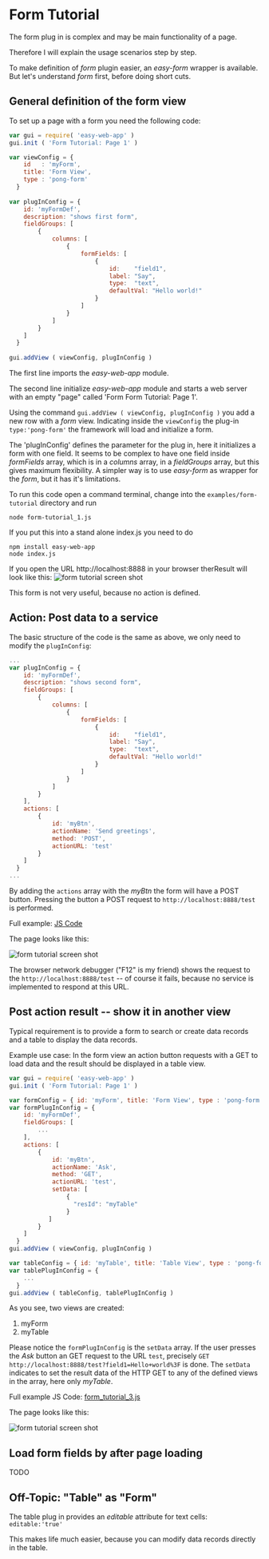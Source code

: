 # Form Tutorial
The form plug in is complex and may be main functionality of a page. 

Therefore I will explain the usage scenarios step by step.

To make definition of _form_ plugin easier, an _easy-form_ wrapper is available. 
But let's understand _form_ first, before doing short cuts.

## General definition of the form view 
To set up a page with a form you need the following code:

```javascript
var gui = require( 'easy-web-app' )   
gui.init ( 'Form Tutorial: Page 1' )

var viewConfig = {
    id   : 'myForm',
    title: 'Form View',
    type : 'pong-form'    
  }
  
var plugInConfig = {
    id: 'myFormDef',
    description: "shows first form",
    fieldGroups: [
        {
            columns: [
                {
                    formFields: [
                        {
                            id:    "field1",
                            label: "Say",
                            type:  "text",
                            defaultVal: "Hello world!"
                        }
                    ]
                }
            ]
        }
    ]
  }
  
gui.addView ( viewConfig, plugInConfig ) 
```
The first line imports the _easy-web-app_ module.

The second line initialize _easy-web-app_ module and 
starts a web server with an empty "page" called 'Form Form Tutorial: Page 1'.

Using the command `gui.addView ( viewConfig, plugInConfig )`  you add a new row
with a _form_ view. Indicating inside the `viewConfig` the plug-in 
`type:'pong-form'` the framework will load and initialize a form.  

The 'plugInConfig' defines the parameter for the plug in, here it initializes 
a form with one field. It seems to be complex to have one field inside 
_formFields_ array, which is in a _columns_ array, in a _fieldGroups_ array, 
but this gives maximum flexibility. A simpler way is to use _easy-form_ as 
wrapper for the _form_, but it has it's limitations.

To run this code open a command terminal, change into 
the `examples/form-tutorial` directory and run

    node form-tutorial_1.js

If you put this into a stand alone index.js you need to do

    npm install easy-web-app
    node index.js

If you open the URL http://localhost:8888 in your browser therResult will look
like this:
![form tutorial screen shot](https://raw.githubusercontent.com/ma-ha/easy-web-app/master/examples/form-tutorial/form_tutorial_1.png) 

This form is not very useful, because no action is defined. 

## Action: Post data to a service 
The basic structure of the code is the same as above, we only need to modify 
the `plugInConfig`:

```javascript
...
var plugInConfig = {
    id: 'myFormDef',
    description: "shows second form",
    fieldGroups: [
        {
            columns: [
                {
                    formFields: [
                        {
                            id:    "field1",
                            label: "Say",
                            type:  "text",
                            defaultVal: "Hello world!"
                        }
                    ]
                }
            ]
        }
    ],
    actions: [
        {
            id: 'myBtn',
            actionName: 'Send greetings',
            method: 'POST',
            actionURL: 'test'
        }
    ]
  }
...
```

By adding the `actions` array with the _myBtn_ the form will have a POST button. 
Pressing the button a POST request to `http://localhost:8888/test` is performed. 

Full example: [JS Code](https://github.com/ma-ha/easy-web-app/blob/master/examples/form-tutorial/form_tutorial_2.js)

The page looks like this:

![form tutorial screen shot](https://raw.githubusercontent.com/ma-ha/easy-web-app/master/examples/form-tutorial/form_tutorial_2.png) 
 
The browser network debugger ("F12" is my friend) shows the request to 
the `http://localhost:8888/test` -- of course it fails, because no service 
is implemented to respond at this URL.

## Post action result -- show it in another view
Typical requirement is to provide a form to search or create data records 
and a table to display the data records.

Example use case: In the form view an action button requests with a GET to load 
data and the result should be displayed in a table view.

```javascript
var gui = require( 'easy-web-app' )   
gui.init ( 'Form Tutorial: Page 1' )

var formConfig = { id: 'myForm', title: 'Form View', type : 'pong-form' }
var formPlugInConfig = { 
    id: 'myFormDef',
    fieldGroups: [
		...
    ],
    actions: [
        {
            id: 'myBtn',
            actionName: 'Ask',
            method: 'GET',
            actionURL: 'test',
            setData: [
                { 
                  "resId": "myTable"
                }
           ]
        }
    ]
  }
gui.addView ( viewConfig, plugInConfig ) 

var tableConfig = { id: 'myTable', title: 'Table View', type : 'pong-form' }
var tablePlugInConfig = { 
	...
  }
gui.addView ( tableConfig, tablePlugInConfig ) 
```

As you see, two views are created:
1. myForm
2. myTable

Please notice the `formPlugInConfig` is the `setData` array. 
If the user presses the _Ask_ button an GET request to the URL `test`,
precisely `GET http://localhost:8888/test?field1=Hello+world%3F` is done.
The `setData` indicates to set the result data of the HTTP GET to any of the 
defined views in the array, here only _myTable_. 

Full example JS Code: [form_tutorial_3.js](https://github.com/ma-ha/easy-web-app/blob/master/examples/form-tutorial/form_tutorial_3.js)

The page looks like this:

![form tutorial screen shot](https://raw.githubusercontent.com/ma-ha/easy-web-app/master/examples/form-tutorial/form_tutorial_3.png) 


## Load form fields by after page loading
TODO


## Off-Topic: "Table" as "Form"
The table plug in provides an _editable_ attribute for text cells: 
`editable:'true'` 

This makes life much easier, because you can modify data records directly in 
the table. 


